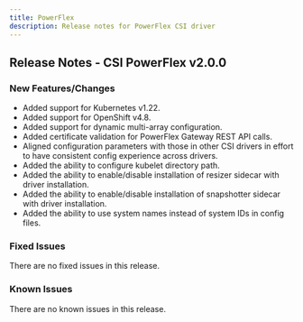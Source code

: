 ```yaml
---
title: PowerFlex
description: Release notes for PowerFlex CSI driver
---
```


## Release Notes - CSI PowerFlex v2.0.0

### New Features/Changes
- Added support for Kubernetes v1.22.
- Added support for OpenShift v4.8.
- Added support for dynamic multi-array configuration.
- Added certificate validation for PowerFlex Gateway REST API calls.
- Aligned configuration parameters with those in other CSI drivers in effort to have consistent config experience across drivers.
- Added the ability to configure kubelet directory path.
- Added the ability to enable/disable installation of resizer sidecar with driver installation.
- Added the ability to enable/disable installation of snapshotter sidecar with driver installation.
- Added the ability to use system names instead of system IDs in config files.

### Fixed Issues

There are no fixed issues in this release.

### Known Issues

There are no known issues in this release.
